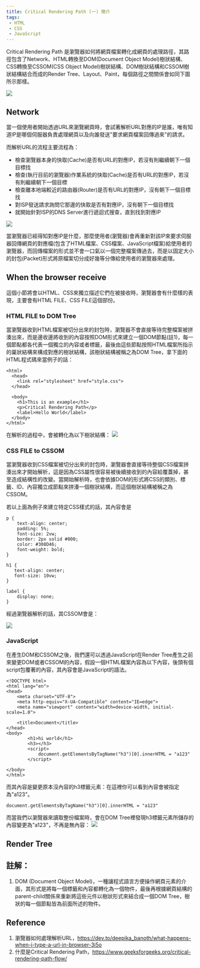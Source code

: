 ```yaml
---
title: Critical Rendering Path (一) 簡介
tags:
 - HTML
 - CSS
 - JavaScript
---
```



Critical Rendering Path 是瀏覽器如何將網頁檔案轉化成網頁的處理路徑，其路徑包含了Network、HTML轉換至DOM(Document Object Model)樹狀結構、CSS轉換至CSSOM(CSS Object Model)樹狀結構、DOM樹狀結構和CSSOM樹狀結構結合而成的Render Tree、Layout、Paint，每個路徑之間關係會如同下圖所示那樣。

![](https://res.cloudinary.com/dqfxgtyoi/image/upload/v1629987931/blog/RenderingPath/Critical_Rendering_Path_ntcjvi.png)

## Network

當一個使用者開始透過URL來瀏覽網頁時，會試著解析URL對應的IP是誰，唯有知道IP是哪個伺服器負責處理網頁以及向誰發送"要求網頁檔案回傳過來"的請求。


而解析URL的流程主要流程為：
- 檢查瀏覽器本身的快取(Cache)是否有URL的對應IP，若沒有則繼續朝下一個目標找
- 檢查(執行目前的瀏覽器)作業系統的快取(Cache)是否有URL的對應IP，若沒有則繼續朝下一個目標
- 檢查離本地端較近的路由器(Router)是否有URL的對應IP，沒有朝下一個目標找
- 對ISP發送請求詢問它那邊的快取是否有對應IP，沒有朝下一個目標找
- 就開始針對ISP的DNS Server進行遞迴式搜查，直到找到對應IP

![](https://res.cloudinary.com/dqfxgtyoi/image/upload/v1629987931/blog/RenderingPath/Critical_Rendering_Path_ntcjvi.png)

當瀏覽器已經得知對應IP是什麼，那麼使用者(瀏覽器)會再重新對該IP來要求伺服器回傳網頁的對應檔(包含了HTML檔案、CSS檔案、JavaScript檔案)給使用者的瀏覽器，而回傳檔案的形式並不會一口氣以一個完整檔案傳過去，而是以固定大小的封包(Packet)形式將原檔案切分成好幾等分傳給使用者的瀏覽器來處理。

## When the browser receive 
這個小節將會以HTML、CSS來獨立描述它們在被接收時，瀏覽器會有什麼樣的表現，主要會有HTML FILE、CSS FILE這個部份。

### HTML FILE to DOM Tree
當瀏覽器收到HTML檔案被切分出來的封包時，瀏覽器不會直接等待完整檔案被拼湊出來，而是邊收邊將收到的內容按照DOM形式來建立一個DOM節點(註1)，每一個節點都各代表一個獨立的內容或者標籤，最後由這些節點按照HTML檔案所指示的巢狀結構來構成對應的樹狀結構，該樹狀結構被稱之為DOM Tree，拿下面的HTML程式碼來當例子的話：

```
<html>
  <head>
 	<link rel="stylesheet" href="style.css">
  </head>
  
  <body>
	<h1>This is an example</h1>
  	<p>Critical Rendering Path</p>
	<label>Hello World</label>
  </body>
</html>
```

在解析的過程中，會被轉化為以下樹狀結構：
![](https://res.cloudinary.com/dqfxgtyoi/image/upload/v1629973153/blog/RenderingPath/domTreeExample_ep0cvp.png)

### CSS FILE to CSSOM

當瀏覽器收到CSS檔案被切分出來的封包時，瀏覽器會直接等待整個CSS檔案拼湊出來才開始解析，這是因為CSS屬性很容易被後續接收到的內容給覆蓋掉，甚至造成結構性的改變。當開始解析時，也會依據DOM的形式將CSS的類別、標籤、ID、內容獨立成節點來拼湊一個樹狀結構，而這個樹狀結構被稱之為CSSOM。

若以上面為例子來建立特定CSS樣式的話，其內容會是

```
p {
    text-align: center;
    padding: 5%;
    font-size: 2vw;
    border: 2px solid #000;
    color: #308D46;
    font-weight: bold;
}

h1 {
   text-align: center;
   font-size: 10vw;
}

label {
    display: none;
}

```

經過瀏覽器解析的話，其CSSOM會是：

![](https://res.cloudinary.com/dqfxgtyoi/image/upload/v1629982746/blog/RenderingPath/cssomTreeExample_lbkboi.png)

### JavaScript 

在產生DOM和CSSOM之後，我們還可以透過JavaScript在Render Tree產生之前來變更DOM或者CSSOM的內容，假設一個HTML檔案內容為以下內容，後頭有個script包覆著的內容，其內容會是JavaScript的語法。

```
<!DOCTYPE html>
<html lang="en">
<head>
    <meta charset="UTF-8">
    <meta http-equiv="X-UA-Compatible" content="IE=edge">
    <meta name="viewport" content="width=device-width, initial-scale=1.0">
   
    <title>Document</title>
</head>
<body>
        <h1>hi world</h1>
        <h3></h3>
        <script>
            document.getElementsByTagName("h3")[0].innerHTML = "a123"
        </script>
        
</body>
</html>

```
而其內容是變更原本沒內容的h3標籤元素：在這裡你可以看到內容會被指定為"a123"。

```
document.getElementsByTagName("h3")[0].innerHTML = "a123"
```

而當我們以瀏覽器來讀取整份檔案時，會在DOM Tree裡發現h3標籤元素所儲存的內容變更為"a123"，不再是無內容：
![](https://res.cloudinary.com/dqfxgtyoi/image/upload/v1629989767/blog/RenderingPath/result_javascript_within__html_ijz2jg.png)


## Render Tree


## 註解：
1. DOM (Document Object Model)，一種讓程式語言方便操作網頁元素的介面，其形式是將每一個標籤和內容都轉化為一個物件，最後再根據網頁結構的parent-child關係來重新將這些元件以樹狀形式來結合成一個DOM Tree，樹狀的每一個節點皆為前面所述的物件。






## Reference

1. 瀏覽器如何處理解析URL，https://dev.to/deepika_banoth/what-happens-when-i-type-a-url-in-browser-3i5o
2. 什麼是Critical Rendering Path，https://www.geeksforgeeks.org/critical-rendering-path-flow/
